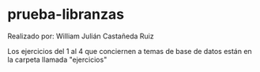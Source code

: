 # prueba-libranzas
Realizado por: William Julián Castañeda Ruiz

Los ejercicios del 1 al 4 que conciernen a temas de base de datos están en la carpeta llamada "ejercicios"
